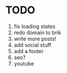 # TODO

1. fix loading states
2. redo domain to brik
3. write more posts!
4. add social stuff
5. add a footer
6. seo?
7. youtube
